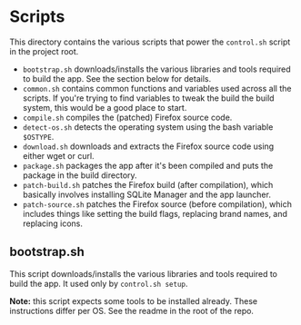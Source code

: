 # Scripts

This directory contains the various scripts that power the `control.sh` script in the project root.

- `bootstrap.sh` downloads/installs the various libraries and tools required to build the app. See the section below for details.
- `common.sh` contains common functions and variables used across all the scripts. If you're trying to find variables to tweak the build the build system, this would be a good place to start.
- `compile.sh` compiles the (patched) Firefox source code.
- `detect-os.sh` detects the operating system using the bash variable `$OSTYPE`.
- `download.sh` downloads and extracts the Firefox source code using either wget or curl.
- `package.sh` packages the app after it's been compiled and puts the package in the build directory.
- `patch-build.sh` patches the Firefox build (after compilation), which basically involves installing SQLite Manager and the app launcher.
- `patch-source.sh` patches the Firefox source (before compilation), which includes things like setting the build flags, replacing brand names, and replacing icons.

## bootstrap.sh

This script downloads/installs the various libraries and tools required to build the app. It used only by `control.sh setup`.

**Note:** this script expects some tools to be installed already. These instructions differ per OS. See the readme in the root of the repo.
